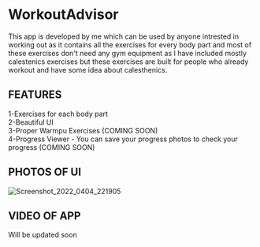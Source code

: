 # WorkoutAdvisor
This app is developed by me which can be used by anyone intrested in working out as it contains all the exercises for every body part and most of these exercises
don't need any gym equipment as I have included mostly calestenics exercises but these exercises are built for people who already workout and have some idea about calesthenics.
## FEATURES
1-Exercises for each body part  
2-Beautiful UI  
3-Proper Warmpu Exercises (COMING SOON)  
4-Progress Viewer - You can save your progress photos to check your progress (COMING SOON)  
## PHOTOS OF UI
![Screenshot_2022_0404_221905](https://user-images.githubusercontent.com/33715591/161594821-0f2c4e61-b104-47ad-b33a-369683cd9a19.jpg)
## VIDEO OF APP
Will be updated soon
